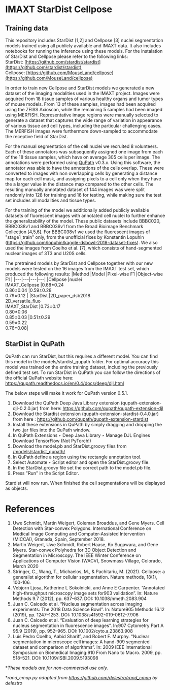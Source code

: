 # IMAXT StarDist Cellpose

## Training data

This repository includes StarDist [1,2] and Cellpose [3] nuclei segmentation models trained using all publicly available and IMAXT data. It also includes notebooks for running the inference using these models. For the instalation of StarDist and Cellpose please refer to the following links:<br />
StarDist: [https://github.com/stardist/stardist](https://github.com/stardist/stardist)<br />
Cellpose: [https://github.com/MouseLand/cellpose](https://github.com/MouseLand/cellpose)

In order to train new Cellpose and StarDist models we generated a new dataset of the imaging modalities used in the IMAXT project. Images were acquired from 18 tissue samples of various healthy organs and tumor types of mouse models. From 13 of these samples, images had been acquired using the ZEISS Axioscan, while the remaining 5 samples had been imaged using MERFISH. Representative image regions were manually selected to generate a dataset that captures the wide range of variation in appearance of various tissue and cell types, including the particular challenging cases. The MERFISH images were furthermore down-sampled to accommodate the receptive field of StarDist.

For the manual segmentation of the cell nuclei we recruited 8 volunteers. Each of these annotators was subsequently assigned one image from each of the 18 tissue samples, which have on average 305 cells per image. The annotations were performed using [QuPath](https://qupath.github.io/) v0.3.x. Using this software, the annotator was able to have the annotations of the cells overlap. These were converted to images with non overlapping cells by generating a distance map for each cell mask, and assigning pixels to a cell only when they have the a larger value in the distance map compared to the other cells. The resulting manually annotated dataset of 144 images was were split randomly into 128 for training and 16 for testing, while making sure the test set includes all modalities and tissue types.

For the training of the model we additionally added publicly available datasets of fluorescent images with annotated cell nuclei to further enhance the generalizability of the model. These public datasets include BBBC020, BBBC038v1 and BBBC039v1 from the Broad Bioimage Benchmark Collection [4,5,6]. For BBBC038v1 we used the fluorescent images of "stage1_train" only, from the unofficial fixes by Konstantin Lopuhin (https://github.com/lopuhin/kaggle-dsbowl-2018-dataset-fixes). We also used the images from Coelho et al. [7], which consists of hand-segmented nuclear images of 3T3 and U20S cells.

The pretrained models by StarDist and Cellpose together with our new models were tested on the 16 images from the IMAXT test set, which produced the following results:
|Method   |Model   |Pixel-wise F1   |Object-wise F1   |
|---|---|---|---|
|Cellpose |nuclei<br>IMAXT_Cellpose   |0.68±0.24<br>0.86±0.04   |0.59±0.28<br>0.79±0.12   |
|StarDist |2D_paper_dsb2018<br>2D_versatile_fluo<br>IMAXT_StarDist |0.73±0.17<br>0.80±0.06<br>0.85±0.03 |0.51±0.29<br>0.59±0.22<br>0.76±0.08|

## StarDist in QuPath

QuPath can run StarDist, but this requires a different model. You can find this model in the models/stardist_qupath folder. For optimal accuracy this model was trained on the entire training dataset, including the previously defined test set. To run StarDist in QuPath you can follow the directions of the official QuPath website here: https://qupath.readthedocs.io/en/0.4/docs/deep/djl.html

The below steps will make it work for QuPath version 0.5.1.

1. Download the QuPath Deep Java Library extension (qupath-extension-djl-0.2.0.jar) from here: https://github.com/qupath/qupath-extension-djl 
2. Download the Stardist extension (qupath-extension-stardist-0.4.0.jar) from here : https://github.com/qupath/qupath-extension-stardist
3. Install these extensions in QuPath by simply dragging and dropping the two .jar files into the QuPath window.
4. In QuPath Extensions ‣ Deep Java Library ‣ Manage DJL Engines Download TensorFlow (Not PyTorch!)
5. Download the model.pb and StarDist.groovy files from [/models/stardist_qupath/](/models/stardist_qupath/)
6. In QuPath define a region using the rectangle annotation tool.
7. Select Automate ‣ Script editor and open the StarDist.groovy file.
8. In the StarDist.groovy file set the correct path to the model.pb file.
9. Press "Run" in the Script Editor.

Stardist will now run. When finished the cell segmentations will be displayed as objects.

# References


1. Uwe Schmidt, Martin Weigert, Coleman Broaddus, and Gene Myers.
    Cell Detection with Star-convex Polygons.
    International Conference on Medical Image Computing and Computer-Assisted Intervention (MICCAI), Granada, Spain, September 2018.
2. Martin Weigert, Uwe Schmidt, Robert Haase, Ko Sugawara, and Gene Myers.
    Star-convex Polyhedra for 3D Object Detection and Segmentation in Microscopy.
    The IEEE Winter Conference on Applications of Computer Vision (WACV), Snowmass Village, Colorado, March 2020
3. Stringer, C., Wang, T., Michaelos, M., & Pachitariu, M. (2021). Cellpose: a generalist algorithm for cellular segmentation. Nature methods, 18(1), 100-106.
4. Vebjorn Ljosa, Katherine L Sokolnicki, and Anne E Carpenter. “Annotated high-throughput microscopy image sets for903
validation”. In: Nature Methods 9.7 (2012), pp. 637–637. DOI: 10.1038/nmeth.2083.904
5. Juan C. Caicedo et al. “Nucleus segmentation across imaging experiments: The 2018 Data Science Bowl”. In: Nature905
Methods 16.12 (2019), pp. 1247–1253. DOI: 10.1038/s41592-019-0612-7.906
6. Juan C. Caicedo et al. “Evaluation of deep learning strategies for nucleus segmentation in fluorescence images”. In:907
Cytometry Part A 95.9 (2019), pp. 952–965. DOI: 10.1002/cyto.a.23863.908
7. Luis Pedro Coelho, Aabid Shariff, and Robert F. Murphy. “Nuclear segmentation in microscope cell images: A hand-909
segmented dataset and comparison of algorithms”. In: 2009 IEEE International Symposium on Biomedical Imaging:910
From Nano to Macro. 2009, pp. 518–521. DOI: 10.1109/ISBI.2009.5193098

**These models are for non-commercial use only.*

**rand_cmap.py adapted from https://github.com/delestro/rand_cmap by delestro*
